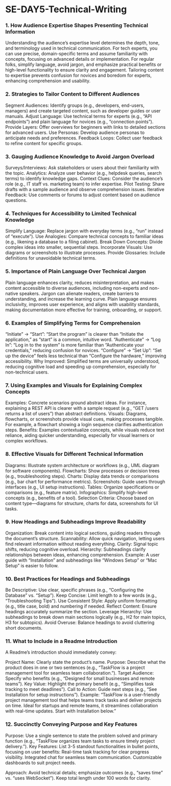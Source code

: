 # SE-DAY5-Technical-Writing
### 1. How Audience Expertise Shapes Presenting Technical Information
Understanding the audience’s expertise level determines the depth, tone, and terminology used in technical communication. For tech experts, you can use precise, domain-specific terms and assume familiarity with concepts, focusing on advanced details or implementation. For regular folks, simplify language, avoid jargon, and emphasize practical benefits or high-level functionality to ensure clarity and engagement. Tailoring content to expertise prevents confusion for novices and boredom for experts, enhancing comprehension and usability.
### 2. Strategies to Tailor Content to Different Audiences

Segment Audiences: Identify groups (e.g., developers, end-users, managers) and create targeted content, such as developer guides or user manuals.
Adjust Language: Use technical terms for experts (e.g., “API endpoints”) and plain language for novices (e.g., “connection points”).
Provide Layers: Offer overviews for beginners with links to detailed sections for advanced users.
Use Personas: Develop audience personas to anticipate needs and preferences.
Feedback Loops: Collect user feedback to refine content for specific groups.

### 3. Gauging Audience Knowledge to Avoid Jargon Overload

Surveys/Interviews: Ask stakeholders or users about their familiarity with the topic.
Analytics: Analyze user behavior (e.g., helpdesk queries, search terms) to identify knowledge gaps.
Context Clues: Consider the audience’s role (e.g., IT staff vs. marketing team) to infer expertise.
Pilot Testing: Share drafts with a sample audience and observe comprehension issues.
Iterative Feedback: Use comments or forums to adjust content based on audience questions.

### 4. Techniques for Accessibility to Limited Technical Knowledge

Simplify Language: Replace jargon with everyday terms (e.g., “run” instead of “execute”).
Use Analogies: Compare technical concepts to familiar ideas (e.g., likening a database to a filing cabinet).
Break Down Concepts: Divide complex ideas into smaller, sequential steps.
Incorporate Visuals: Use diagrams or screenshots to illustrate processes.
Provide Glossaries: Include definitions for unavoidable technical terms.

### 5. Importance of Plain Language Over Technical Jargon
Plain language enhances clarity, reduces misinterpretation, and makes content accessible to diverse audiences, including non-experts and non-native speakers. Jargon can alienate readers, create barriers to understanding, and increase the learning curve. Plain language ensures inclusivity, improves user experience, and aligns with usability standards, making documentation more effective for training, onboarding, or support.
### 6. Examples of Simplifying Terms for Comprehension

“Initiate” → “Start”: “Start the program” is clearer than “Initiate the application,” as “start” is a common, intuitive word.
“Authenticate” → “Log In”: “Log in to the system” is more familiar than “Authenticate your credentials,” reducing confusion for novices.
“Configure” → “Set Up”: “Set up the device” feels less technical than “Configure the hardware,” improving accessibility.
Why Improved: Simplified terms are universally understood, reducing cognitive load and speeding up comprehension, especially for non-technical users.

### 7. Using Examples and Visuals for Explaining Complex Concepts

Examples: Concrete scenarios ground abstract ideas. For instance, explaining a REST API is clearer with a sample request (e.g., “GET /users returns a list of users”) than abstract definitions.
Visuals: Diagrams, flowcharts, or screenshots provide visual cues, making processes tangible. For example, a flowchart showing a login sequence clarifies authentication steps.
Benefits: Examples contextualize concepts, while visuals reduce text reliance, aiding quicker understanding, especially for visual learners or complex workflows.

### 8. Effective Visuals for Different Technical Information

Diagrams: Illustrate system architecture or workflows (e.g., UML diagram for software components).
Flowcharts: Show processes or decision trees (e.g., troubleshooting steps).
Charts: Display data trends or comparisons (e.g., bar chart for performance metrics).
Screenshots: Guide users through interfaces (e.g., UI setup instructions).
Tables: Organize specifications or comparisons (e.g., feature matrix).
Infographics: Simplify high-level concepts (e.g., benefits of a tool).
Selection Criteria: Choose based on content type—diagrams for structure, charts for data, screenshots for UI tasks.

### 9. How Headings and Subheadings Improve Readability

Organization: Break content into logical sections, guiding readers through the document’s structure.
Scannability: Allow quick navigation, letting users find relevant information without reading everything.
Clarity: Signal topic shifts, reducing cognitive overload.
Hierarchy: Subheadings clarify relationships between ideas, enhancing comprehension.
Example: A user guide with “Installation” and subheadings like “Windows Setup” or “Mac Setup” is easier to follow.

### 10. Best Practices for Headings and Subheadings

Be Descriptive: Use clear, specific phrases (e.g., “Configuring the Database” vs. “Setup”).
Keep Concise: Limit length to a few words (e.g., “Troubleshooting Tips”).
Use Consistent Style: Apply uniform formatting (e.g., title case, bold) and numbering if needed.
Reflect Content: Ensure headings accurately summarize the section.
Leverage Hierarchy: Use subheadings to break down main sections logically (e.g., H2 for main topics, H3 for subtopics).
Avoid Overuse: Balance headings to avoid cluttering short documents.

### 11. What to Include in a Readme Introduction
A Readme’s introduction should immediately convey:

Project Name: Clearly state the product’s name.
Purpose: Describe what the product does in one or two sentences (e.g., “TaskFlow is a project management tool for seamless team collaboration.”).
Target Audience: Specify who benefits (e.g., “Designed for small businesses and remote teams”).
Key Value: Highlight the primary benefit (e.g., “Simplifies task tracking to meet deadlines”).
Call to Action: Guide next steps (e.g., “See Installation for setup instructions”).
Example: “TaskFlow is a user-friendly project management tool that helps teams track tasks and deliver projects on time. Ideal for startups and remote teams, it streamlines collaboration with real-time updates. Start with Installation below.”

### 12. Succinctly Conveying Purpose and Key Features

Purpose: Use a single sentence to state the problem solved and primary function (e.g., “TaskFlow organizes team tasks to ensure timely project delivery.”).
Key Features: List 3-5 standout functionalities in bullet points, focusing on user benefits:
Real-time task tracking for clear progress visibility.
Integrated chat for seamless team communication.
Customizable dashboards to suit project needs.


Approach: Avoid technical details; emphasize outcomes (e.g., “saves time” vs. “uses WebSocket”). Keep total length under 100 words for clarity.

